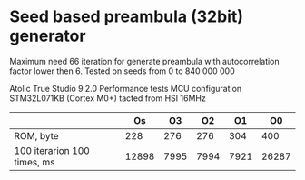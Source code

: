 # Seed based preambula (32bit) generator

Maximum need 66 iteration for generate preambula with autocorrelation factor lower then 6.
Tested on seeds from 0 to 840 000 000

Atolic True Studio 9.2.0
Performance tests
MCU configuration STM32L071KB (Cortex M0+) tacted from HSI 16MHz

|										|	Os		|	O3		|	O2	 	|	O1		|	O0		|
|---------------------------------------|-----------|-----------|-----------|-----------|-----------|
| ROM, byte								|	228		|	276		|	276		|	304		|	400		|
| 100 iterarion 100 times, ms			|	12898	|	7995	|	7994	|	7921	|	26287	|
